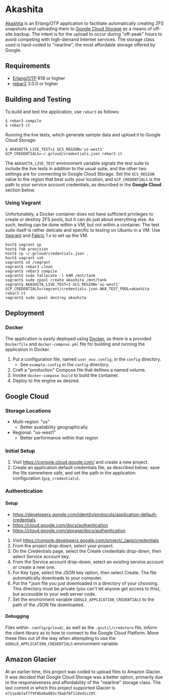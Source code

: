 # Akashita

[Akashita](http://en.wikipedia.org/wiki/Akashita) is an Erlang/OTP application
to facilitate automatically creating ZFS snapshots and uploading them to [Google
Cloud Storage](https://cloud.google.com/storage/) as a means of off-site backup.
The intent is for the upload to occur during "off-peak" hours to avoid competing
with high-demand Internet services. The storage class used is hard-coded to
"nearline", the most affordable storage offered by Google.

## Requirements

* [Erlang/OTP](http://www.erlang.org) R19 or higher
* [rebar3](https://github.com/erlang/rebar3/) 3.0.0 or higher

## Building and Testing

To build and test the application, use `rebar3` as follows:

```shell
$ rebar3 compile
$ rebar3 ct
```

Running the live tests, which generate sample data and upload it to Google Cloud Storage:

```
$ AKASHITA_LIVE_TEST=1 GCS_REGION='us-west1' GCP_CREDENTIALS=~/.gcloud/credentials.json rebar3 ct
```

The `AKASHITA_LIVE_TEST` environment variable signals the test suite to include
the live tests in addition to the usual suite, and the other two settings are
for connecting to Google Cloud Storage. Set the `GCS_REGION` value to the region
that best suits your location, and `GCP_CREDENTIALS` is the path to your service
account credentials, as described in the **Google Cloud** section below.

### Using Vagrant

Unfortunately, a Docker container does not have sufficient privileges to create
or destroy ZFS pools, but it can do just about everything else. As such, testing
can be done within a VM, but not within a container. The test suite itself is
rather delicate and specific to testing on Ubuntu in a VM. Use
[Vagrant](https://www.vagrantup.com) and [Fabric](http://www.fabfile.org) 1.x to
set up the VM.

```shell
host$ vagrant up
host$ fab provision
host$ cp ~/.gcloud/credentials.json .
host$ vagrant ssh
vagrant$ cd /vagrant
vagrant$ rebar3 clean
vagrant$ rebar3 compile
vagrant$ sudo fallocate -l 64M /mnt/tank
vagrant$ sudo zpool create akashita /mnt/tank
vagrant$ AKASHITA_LIVE_TEST=1 GCS_REGION='us-west1' GCP_CREDENTIALS=/vagrant/credentials.json AKA_TEST_POOL=akashita rebar3 ct
vagrant$ sudo zpool destroy akashita
```

## Deployment

### Docker

The application is easily deployed using [Docker](https://www.docker.com), as
there is a provided `Dockerfile` and `docker-compose.yml` file for building and
running the application in Docker.

1. Put a configuration file, named `user_env.config`, in the `config` directory.
    * See `example.config` in the `config` directory.
1. Craft a "production" Compose file that defines a named volume.
1. Invoke `docker-compose build` to build the container.
1. Deploy to the engine as desired.

## Google Cloud

### Storage Locations

* Multi-region: "us"
    - Better availability geographically
* Regional: "us-west1"
    - Better performance within that region

### Initial Setup

1. Visit https://console.cloud.google.com/ and create a new project.
1. Create an application default credentials file, as described below; save the file somewhere safe, and set the path in the application configuration (`gcp_credentials`).

### Authentication

#### Setup

* https://developers.google.com/identity/protocols/application-default-credentials
* https://cloud.google.com/docs/authentication
* https://cloud.google.com/storage/docs/authentication

1. Visit https://console.developers.google.com/project/_/apis/credentials
1. From the project drop-down, select your project.
1. On the Credentials page, select the Create credentials drop-down, then select Service account key.
1. From the Service account drop-down, select an existing service account or create a new one.
1. For Key type, select the JSON key option, then select Create. The file automatically downloads to your computer.
1. Put the *.json file you just downloaded in a directory of your choosing. This directory must be private (you can't let anyone get access to this), but accessible to your web server code.
1. Set the environment variable `GOOGLE_APPLICATION_CREDENTIALS` to the path of the JSON file downloaded.

#### Debugging

Files within `.config/gcloud/`, as well as the `.gsutil/credstore` file, inform the client library as to how to connect to the Google Cloud Platform. Move these files out of the way when attempting to use the `GOOGLE_APPLICATION_CREDENTIALS` environment variable.

## Amazon Glacier

At an earlier time, this project was coded to upload files to Amazon Glacier. It was decided that Google Cloud Storage was a better option, primarily due to the responsiveness and affordability of the "nearline" storage class. The last commit in which this project supported Glacier is `4711edb7af7f9f8bd8a065c78abf8f12ded1c29f`.
